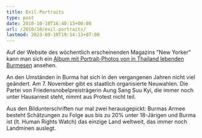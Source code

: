```yaml
---
title: Exil-Portraits
type: post
date: 2010-10-10T16:40:13+00:00
url: /2010/10/exil-portraits/
lastmod: 2023-09-10T19:14:13+07:00
---
```

Auf der Website des wöchentlich erscheinenden Magazins "New Yorker" kann man sich ein [Album mit Portrait-Photos von in Thailand lebenden Burmesen][1] ansehen.

An den Umständen in Burma hat sich in den vergangenen Jahren nicht viel geändert. Am 7. November gibt es staatlich organisierte Neuwahlen. Die Partei von Friedensnobelpreisträgerin Aung Sang Suu Kyi, die immer noch unter Hausarrest steht, nimmt aus Protest nicht teil.

Aus den Bildunterschriften nur mal zwei herausgepickt: Burmas Armee besteht Schätzungen zu Folge aus bis zu 20% unter 18-Järigen und Burma ist (lt. Human Rights Watch) das einzige Land weltweit, das immer noch Landminen auslegt.

 [1]: http://www.newyorker.com/online/2010/10/18/101018_slideshow_burma#intro
